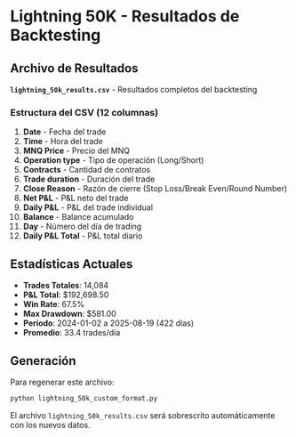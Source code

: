 # Lightning 50K - Resultados de Backtesting

## Archivo de Resultados

**`lightning_50k_results.csv`** - Resultados completos del backtesting

### Estructura del CSV (12 columnas)

1. **Date** - Fecha del trade
2. **Time** - Hora del trade  
3. **MNQ Price** - Precio del MNQ
4. **Operation type** - Tipo de operación (Long/Short)
5. **Contracts** - Cantidad de contratos
6. **Trade duration** - Duración del trade
7. **Close Reason** - Razón de cierre (Stop Loss/Break Even/Round Number)
8. **Net P&L** - P&L neto del trade
9. **Daily P&L** - P&L del trade individual
10. **Balance** - Balance acumulado
11. **Day** - Número del día de trading
12. **Daily P&L Total** - P&L total diario

## Estadísticas Actuales

- **Trades Totales**: 14,084
- **P&L Total**: $192,698.50
- **Win Rate**: 67.5%
- **Max Drawdown**: $581.00
- **Período**: 2024-01-02 a 2025-08-19 (422 días)
- **Promedio**: 33.4 trades/día

## Generación

Para regenerar este archivo:
```bash
python lightning_50k_custom_format.py
```

El archivo `lightning_50k_results.csv` será sobrescrito automáticamente con los nuevos datos.
